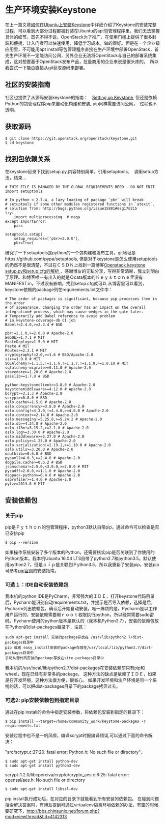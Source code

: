 
# 生产环境安装Keystone
在上一篇文章[如何在Ubuntu上安装Keystone](./keystone-install-ubuntu.md)中详细介绍了Keystone的安装完整过程，可以看到大部分过程都被封装在Ubuntu的apt包管理程序里，我们无法掌握具体的细节。首先不得不说，OpenStack为了推广，在使用门槛上提供了很多封装和便捷，让入门者可以快速使用，降低学习成本，做的很好。但是在一个企业级应用里，不可能用apt install等包管理程序直接在生产环境中部署OpenStack，首先生产环境不一定能访问公网，另外企业无法将OpenStack与自己的部署系统集成，这对想要基于OpenStack发布产品，批量商用的企业来说是很头疼的。　所以我尝试一下能否直接从git获取源码来部署。

## 社区的安装指南
社区也提供了从源码安装keystone的指南：　[Setting up Keystone](https://docs.openstack.org/keystone/latest/contributor/set-up-keystone.html), 但还是依赖Python的包管理程序pip来自动化构建和安装, pip同样需要访问公网，　过程也不透明。

## 获取源码
    $ git clone https://git.openstack.org/openstack/keystone.git
    $ cd keystone

## 找到包依赖关系
在keystone目录下找到setup.py,内容特别简单，引用setuptools，　调用setup方法，结束...

    # THIS FILE IS MANAGED BY THE GLOBAL REQUIREMENTS REPO - DO NOT EDIT
    import setuptools

    # In python < 2.7.4, a lazy loading of package `pbr` will break
    # setuptools if some other modules registered functions in `atexit`.
    # solution from: http://bugs.python.org/issue15881#msg170215
    try:
        import multiprocessing  # noqa
    except ImportError:
        pass

    setuptools.setup(
        setup_requires=['pbr>=2.0.0'],
        pbr=True)

研究了一下setuptools是python的一个包构建和发布工具，git地址是https://github.com/pypa/setuptools, 但是对于keystone是怎么使用setuptools的仍然不是很清楚，不过在ＣＳＤＮ上找到一篇博客[Openstack keystone setup.py和setup.cfg的解析 ](http://blog.csdn.net/joelovegreen/article/details/46373619)，感谢博友的无私分享，写得非常清晰，我立刻明白了原理。和博客唯一有出入的就是Ｏcata版本的Ｋｅｙｓｔｏｎｅ里没有MANIFEST.in，不过没有影响，找到setup.cfg就可以
从博客里可以看到，keystone依赖的package列在requirements.txt文件中：

    # The order of packages is significant, because pip processes them in the order
    # of appearance. Changing the order has an impact on the overall integration# process, which may cause wedges in the gate later.
    # Temporarily add Babel reference to avoid problem
    # in keystone-coverage-db CI job
    Babel!=2.4.0,>=2.3.4 # BSD
    
    pbr!=2.1.0,>=2.0.0 # Apache-2.0
    WebOb>=1.7.1 # MIT
    PasteDeploy>=1.5.0 # MIT
    Paste # MIT
    Routes>=2.3.1 # MIT
    cryptography!=2.0,>=1.6 # BSD/Apache-2.0
    six>=1.9.0 # MIT
    SQLAlchemy!=1.1.5,!=1.1.6,!=1.1.7,!=1.1.8,>=1.0.10 # MIT
    sqlalchemy-migrate>=0.11.0 # Apache-2.0
    stevedore>=1.20.0 # Apache-2.0
    passlib>=1.7.0 # BSD
    
    python-keystoneclient>=3.8.0 # Apache-2.0
    keystonemiddleware>=4.12.0 # Apache-2.0
    bcrypt>=3.1.3 # Apache-2.0
    scrypt>=0.8.0 # BSD
    oslo.cache>=1.5.0 # Apache-2.0
    oslo.concurrency>=3.8.0 # Apache-2.0
    oslo.config!=4.3.0,!=4.4.0,>=4.0.0 # Apache-2.0
    oslo.context>=2.14.0 # Apache-2.0
    oslo.messaging!=5.25.0,>=5.24.2 # Apache-2.0
    oslo.db>=4.24.0 # Apache-2.0
    oslo.i18n!=3.15.2,>=2.1.0 # Apache-2.0
    oslo.log>=3.30.0 # Apache-2.0
    oslo.middleware>=3.27.0 # Apache-2.0
    oslo.policy>=1.23.0 # Apache-2.0
    oslo.serialization!=2.19.1,>=1.10.0 # Apache-2.0
    oslo.utils>=3.20.0 # Apache-2.0
    oauthlib>=0.6.0 # BSD
    pysaml2<4.0.3,>=2.4.0 # Apache-2.0
    dogpile.cache>=0.6.2 # BSD
    jsonschema!=2.5.0,<3.0.0,>=2.0.0 # MIT
    pycadf!=2.0.0,>=1.1.0 # Apache-2.0
    msgpack-python>=0.4.0 # Apache-2.0
    osprofiler>=1.4.0 # Apache-2.0
    pytz>=2013.6 # MIT

## 安装依赖包
### 关于pip
pip是Ｐｙｔｈｏｎ的包管理程序，python3默认自带pip，通过命令可以检查是否已安排pip
    
    $ pip --version
如果操作系统安装了多个版本的Python，还需要核实pip是否关联到了你使用的Python版本。我本机Ubuntu 16.04 LTS自带了python2.7和python3.5，默认使用python2.7，但是ｐｉｐ是关联到Ｐython3.5，所以我重新了安装pip，安装pip可参考[pip官网](https://pip.pypa.io/en/stable/)的安装指南。

### 可选１：IDE自动安装依赖包
我本机的python IDE是PyCharm，非常强大的ＩＤＥ，打开keystone代码目录后，Pycharm能识别自动requirements.txt，并提示是否导入依赖，选择是后，Pycharm列出依赖包，确认后开始自动安装。唯一麻烦的是，Pycharm是以工作用户运行的，安装依赖需要用ｒｏｏｔ权限执行python，所以经常需要sudo密码。Pycharm使用的python版本是默认的（我本机Python2.7），安装的依赖包放在Python的dist-packages目录下，注意：

    sudo apt-get install 安装的package存放在 /usr/lib/python2.7/dist-packages目录中
    pip 或者 easy_install安装的package存放在/usr/local/lib/python2.7/dist-packages目录中
    手动从源代码安装的package存放在site-packages目录中

我本机的/usr/local/lib/python2.7/dist-packages在安装依赖前只有pip和wheel，现在已经有非常多的package。
这种方法的缺点是依赖了ＩＤＥ，如果是在开发环境，这种方法很方便，很省心。 如果开发环境和生产环境是同一个系统的话，可以把dist-packages目录下的package拷贝过去。

### 可选2: pip安装依赖包到指定目录
通过在pip install的命令中指定安装参数，将依赖包安装到指定的目录下：

    $ pip install --target=/home/community_work/keystone-packages -r requirements.txt

安装过程中也不是一帆风顺，编译scrypt时报编译错误,可以通过下面的命令解决：

"src/scrypt.c:27:20: fatal error: Python.h: No such file or directory"，

    $ sudo apt-get install python-dev
    $ sudo apt-get install python3-dev

scrypt-1.2.0/libcperciva/crypto/crypto_aes.c:6:25: fatal error: openssl/aes.h: No such file or directory

    $ sudo apt-get install libssl-dev

pip install执行成功后，在对应的目录下就能看到所有安装的依赖包。
在碰到问题搜索解决答案时，有博友提到可通过virtualenv隔离环境依赖的办法，有空的时候要研究下，http://bbs.chinaunix.net/forum.php?mod=viewthread&tid=4142313
